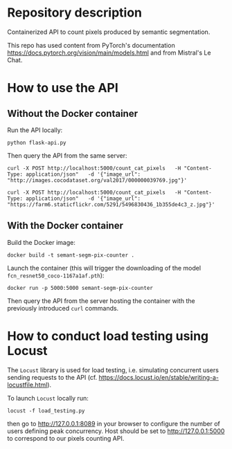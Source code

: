 # Repository description

Containerized API to count pixels produced by semantic segmentation.

This repo has used content from PyTorch's documentation https://docs.pytorch.org/vision/main/models.html and from Mistral's Le Chat.

# How to use the API

## Without the Docker container

Run the API locally:

```commandline
python flask-api.py
```

Then query the API from the same server:

```commandline
curl -X POST http://localhost:5000/count_cat_pixels   -H "Content-Type: application/json"   -d '{"image_url": "http://images.cocodataset.org/val2017/000000039769.jpg"}'
```

```commandline
curl -X POST http://localhost:5000/count_cat_pixels   -H "Content-Type: application/json"   -d '{"image_url": "https://farm6.staticflickr.com/5291/5496830436_1b355de4c3_z.jpg"}'
```

## With the Docker container

Build the Docker image:

```commandline
docker build -t semant-segm-pix-counter .
```

Launch the container (this will trigger the downloading of the model `fcn_resnet50_coco-1167a1af.pth`):

```commandline
docker run -p 5000:5000 semant-segm-pix-counter
```

Then query the API from the server hosting the container with the previously introduced `curl` commands.

# How to conduct load testing using Locust

The `Locust` library is used for load testing, i.e. simulating concurrent users sending requests to the API (cf. https://docs.locust.io/en/stable/writing-a-locustfile.html).

To launch `Locust` locally run:
```commandline
locust -f load_testing.py
```
then go to http://127.0.0.1:8089 in your browser to configure the number of users defining peak concurrency. Host should be set to http://127.0.0.1:5000 to correspond to our pixels counting API.